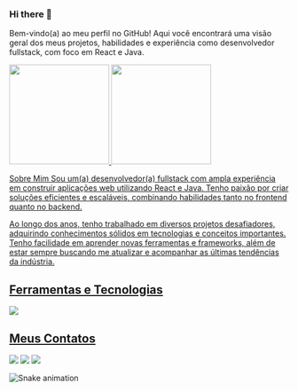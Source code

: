 
<link rel="stylesheet" href="https://cdn.jsdelivr.net/gh/devicons/devicon@v2.15.1/devicon.min.css">

### Hi there 👋
Bem-vindo(a) ao meu perfil no GitHub! Aqui você encontrará uma visão geral dos meus projetos, habilidades e experiência como desenvolvedor fullstack, com foco em React e Java.

<div>
<a href="https://github.com/Davi64Lima">
<img height="180em" src="https://github-readme-stats.vercel.app/api/top-langs/?username=seu-usuário-aqui&layout=compact&langs_count=7&theme=dracula"/>
<img height="180em" src="https://github-readme-stats.vercel.app/api?username=seu-usuário-aqui&show_icons=true&theme=dracula&include_all_commits=true&count_private=true"/>
</div>

Sobre Mim
Sou um(a) desenvolvedor(a) fullstack com ampla experiência em construir aplicações web utilizando React e Java. Tenho paixão por criar soluções eficientes e escaláveis, combinando habilidades tanto no frontend quanto no backend.

Ao longo dos anos, tenho trabalhado em diversos projetos desafiadores, adquirindo conhecimentos sólidos em tecnologias e conceitos importantes. Tenho facilidade em aprender novas ferramentas e frameworks, além de estar sempre buscando me atualizar e acompanhar as últimas tendências da indústria.
  
## Ferramentas e Tecnologias

<i class="devicon-postgresql-plain"></i>
<img src="https://cdn.jsdelivr.net/gh/devicons/devicon/icons/react/react-original.svg" />
          
          
  
## Meus Contatos

<div>
<a href="https://instagram.com/Davi64Lima" target="_blank"><img src="https://img.shields.io/badge/-Instagram-%23E4405F?style=for-the-badge&logo=instagram&logoColor=white" target="_blank"></a>
<a href = "mailto:novodavilima@gmail.com"><img src="https://img.shields.io/badge/Gmail-D14836?style=for-the-badge&logo=gmail&logoColor=white" target="_blank"></a>
<a href="https://www.linkedin.com/in/davi-lima-6562641b7/" target="_blank"><img src="https://img.shields.io/badge/-LinkedIn-%230077B5?style=for-the-badge&logo=linkedin&logoColor=white" target="_blank"></a>   
</div>

![Snake animation](https://github.com/seu-usuário-aqui/seu-usuário-aqui/blob/output/github-contribution-grid-snake.svg)

<!--
**Davi64Lima/Davi64Lima** is a ✨ _special_ ✨ repository because its `README.md` (this file) appears on your GitHub profile.

Here are some ideas to get you started:

- 🔭 I’m currently working on ...
- 🌱 I’m currently learning ...
- 👯 I’m looking to collaborate on ...
- 🤔 I’m looking for help with ...
- 💬 Ask me about ...
- 📫 How to reach me: ...
- 😄 Pronouns: ...
- ⚡ Fun fact: ...
-->
